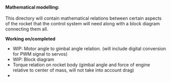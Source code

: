 #### Mathematical modelling:
This directory will contain mathematical relations between certain aspects of the rocket that the control system will need along with a block diagram connecting them all.

**Working on/completed**
- WIP: Motor angle to gimbal angle relation. (will include digital conversion for PWM signal to servos)
- WIP: Block diagram
- Torque relation on rocket body (gimbal angle and force of engine relative to center of mass, will not take into account drag)
-
